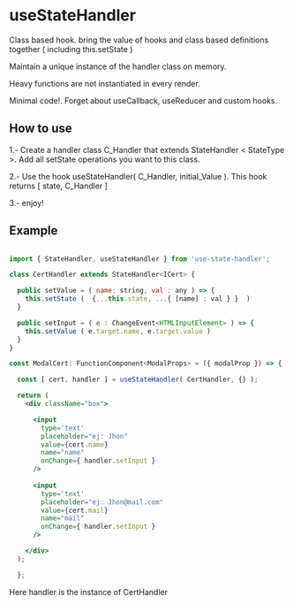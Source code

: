 # useStateHandler
Class based hook. bring the value of hooks and class based definitions together ( including this.setState ) 


Maintain a unique instance of the handler class on memory.

Heavy functions are not instantiated in every render. 

Minimal code!. Forget about useCallback, useReducer and custom hooks.

## How to use


1.- Create a handler class C_Handler that extends StateHandler < StateType >. Add all setState operations you want to this class.

2.- Use the hook useStateHandler( C_Handler, initial_Value ). This hook returns [ state, C_Handler ]

3.- enjoy!

## Example
```jsx

import { StateHandler, useStateHandler } from 'use-state-handler';

class CertHandler extends StateHandler<ICert> {

  public setValue = ( name: string, val : any ) => {
    this.setState (  {...this.state, ...{ [name] : val } }  )
  }

  public setInput = ( e : ChangeEvent<HTMLInputElement> ) => {   
    this.setValue ( e.target.name, e.target.value )
  } 
}

const ModalCert: FunctionComponent<ModalProps> = ({ modalProp }) => {

  const [ cert, handler ] = useStateHandler( CertHandler, {} );

  return (
    <div className="box">

      <input
        type='text'
        placeholder="ej: Jhon"
        value={cert.name}
        name="name"
        onChange={ handler.setInput }
      />
      
      <input
        type='text'
        placeholder="ej: Jhon@mail.com"
        value={cert.mail}
        name="mail"
        onChange={ handler.setInput }
      />

    </div> 
  );

  };


```
Here handler is the instance of CertHandler 
